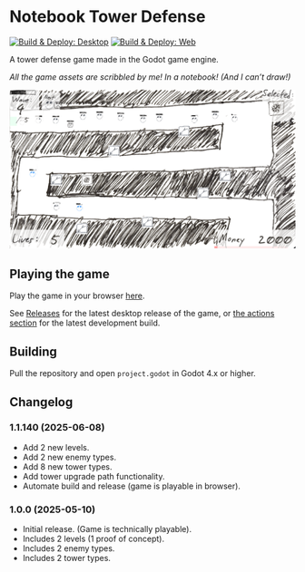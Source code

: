 # Notebook Tower Defense
[![Build & Deploy: Desktop](https://github.com/OzuYatamutsu/notebook-tower-defense/actions/workflows/deploy-desktop.yml/badge.svg)](https://github.com/OzuYatamutsu/notebook-tower-defense/actions/workflows/deploy-desktop.yml) [![Build & Deploy: Web](https://github.com/OzuYatamutsu/notebook-tower-defense/actions/workflows/deploy.yml/badge.svg)](https://github.com/OzuYatamutsu/notebook-tower-defense/actions/workflows/deploy.yml)

A tower defense game made in the Godot game engine.

_All the game assets are scribbled by me! In a notebook! (And I can’t draw!)_

![](readme_assets/screenshot1.png)

## Playing the game
Play the game in your browser [here](https://ozuyatamutsu.github.io/notebook-tower-defense/).

See [Releases](https://github.com/OzuYatamutsu/notebook-tower-defense/releases) for the latest desktop release of the game,
or [the actions section](https://github.com/OzuYatamutsu/notebook-tower-defense/actions/workflows/deploy-desktop.yml)
for the latest development build.

## Building

Pull the repository and open `project.godot` in Godot 4.x or higher.

## Changelog

### 1.1.140 (2025-06-08)

- Add 2 new levels.
- Add 2 new enemy types.
- Add 8 new tower types.
- Add tower upgrade path functionality.
- Automate build and release (game is playable in browser).

### 1.0.0 (2025-05-10)

- Initial release. (Game is technically playable).
- Includes 2 levels (1 proof of concept).
- Includes 2 enemy types.
- Includes 2 tower types.

